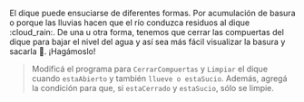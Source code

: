 <gs-attire attire-url="https://raw.githubusercontent.com/MumukiProject/mumuki-guia-gobstones-hidrica/master/assets/attires/config_1581700301376.json"></gs-attire>

El dique puede ensuciarse de diferentes formas. Por acumulación de basura o porque las lluvias hacen que el río conduzca residuos al dique :cloud_rain:. De una u otra forma, tenemos que cerrar las compuertas del dique para bajar el nivel del agua y así sea más fácil visualizar la basura y sacarla :put_litter_in_its_place:. ¡Hagámoslo!

> Modificá el programa para `CerrarCompuertas` y `Limpiar` el dique cuando `estaAbierto` y también `llueve o estaSucio`. Además, agregá la condición para que, si `estaCerrado` y `estaSucio`, sólo se limpie.